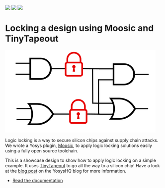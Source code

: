 ![](../../workflows/gds/badge.svg) ![](../../workflows/docs/badge.svg) ![](../../workflows/test/badge.svg)

# Locking a design using Moosic and TinyTapeout

![My Image](blog/locking.svg)

Logic locking is a way to secure silicon chips against supply chain attacks.
We wrote a Yosys plugin, [Moosic](https://github.com/Coloquinte/moosic-yosys-plugin), to apply logic locking solutions easily using a fully open source toolchain.

This is a showcase design to show how to apply logic locking on a simple example.
It uses [TinyTapeout](https://tinytapeout.com/) to go all the way to a silicon chip!
Have a look at the [blog post](https://blog.yosyshq.com/p/logic-locking-with-moosic/) on the YosysHQ blog for more information.

- [Read the documentation](docs/info.md)
